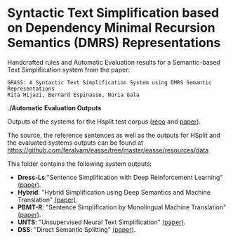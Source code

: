 # Syntactic Text Simplification based on Dependency Minimal Recursion Semantics (DMRS) Representations

Handcrafted rules and Automatic Evaluation results for a Semantic-based Text Simplification system from the paper:

```
GRASS: A Syntactic Text Simplification System using DMRS Semantic Representations 
Rita Hijazi, Bernard Espinasse, Núria Gala
```
**./Automatic Evaluation Outputs**

Outputs of the systems for the Hsplit test corpus ([repo](https://github.com/eliorsulem/HSplit-corpus) and [paper](https://arxiv.org/pdf/1810.05022.pdf)).

The source, the reference sentences as well as the outputs for HSplit and the evaluated systems outputs can be found at 
https://github.com/feralvam/easse/tree/master/easse/resources/data 

This folder contains the following system outputs:

- **Dress-Ls**:"Sentence Simplification with Deep Reinforcement Learning" [(paper)](http://aclweb.org/anthology/D/D17/D17-1062.pdf). 
- **Hybrid**: "Hybrid Simplification using Deep Semantics and Machine Translation" [(paper)](https://aclanthology.org/P14-1041.pdf).
- **PBMT-R**: "Sentence Simplification by Monolingual Machine Translation" [(paper)](https://aclanthology.org/P12-1107/). 
- **UNTS**: "Unsupervised Neural Text Simplification" [(paper)](https://aclanthology.org/P19-1198/).
- **DSS**: "Direct Semantic Splitting" [(paper)](https://arxiv.org/abs/1810.05104).
